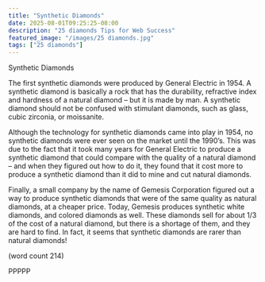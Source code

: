 ```yaml
---
title: "Synthetic Diamonds"
date: 2025-08-01T09:25:25-08:00
description: "25 diamonds Tips for Web Success"
featured_image: "/images/25 diamonds.jpg"
tags: ["25 diamonds"]
---
```


Synthetic Diamonds

The first synthetic diamonds were produced 
by General Electric in 1954. A synthetic 
diamond is basically a rock that has the 
durability, refractive index and hardness of 
a natural diamond – but it is made by man. 
A synthetic diamond should not be 
confused with stimulant diamonds, such as 
glass, cubic zirconia, or moissanite. 

Although the technology for synthetic 
diamonds came into play in 1954, no 
synthetic diamonds were ever seen on the 
market until the 1990’s. This was due to the 
fact that it took many years for General 
Electric to produce a synthetic diamond that 
could compare with the quality of a natural 
diamond – and when they figured out how to 
do it, they found that it cost more to produce 
a synthetic diamond than it did to mine and 
cut natural diamonds.

Finally, a small company by the name of 
Gemesis Corporation figured out a way to 
produce synthetic diamonds that were of the 
same quality as natural diamonds, at a 
cheaper price. Today, Gemesis produces 
synthetic white diamonds, and colored 
diamonds as well. These diamonds sell for 
about 1/3 of the cost of a natural diamond, 
but there is a shortage of them, and they are 
hard to find. In fact, it seems that synthetic 
diamonds are rarer than natural diamonds!

(word count 214)

PPPPP

